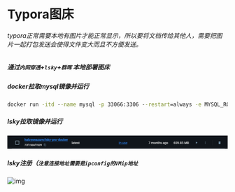 # Typora图床

###### 		typora正常需要本地有图片才能正常显示，所以要将文档传给其他人，需要把图片一起打包发送会使得文件变大而且不方便发送。

##### 通过``内网穿透``+``lsky``+``群晖``  本地部署图床

##### docker拉取mysql镜像并运行

```cmd
docker run -itd --name mysql -p 33066:3306 --restart=always -e MYSQL_ROOT_PASSWORD=root mysql
```

##### lsky拉取镜像并运行

![image-20241112105825175](./images/image-20241112105825175.png)

##### lsky注册（`注意连接地址需要是ipconfig的VMip地址`

![img](https://i-blog.csdnimg.cn/blog_migrate/1eef44673ca5f4d357ed4125c27fac7b.png)
